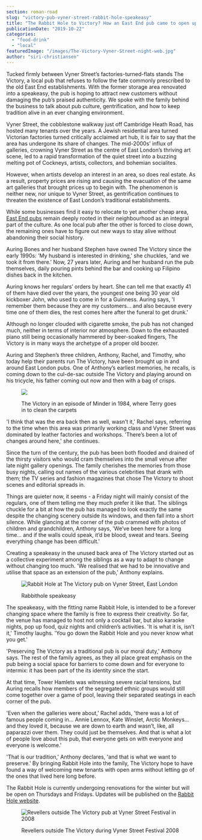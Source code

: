 ```yaml
---
section: roman-road
slug: "victory-pub-vyner-street-rabbit-hole-speakeasy"
title: "The Rabbit Hole to Victory? How an East End pub came to open up a speakeasy"
publicationDate: "2019-10-22"
categories: 
  - "food-drink"
  - "local"
featuredImage: "/images/The-Victory-Vyner-Street-night-web.jpg"
author: "siri-christiansen"
---
```


Tucked firmly between Vyner Street’s factories-turned-flats stands The Victory, a local pub that refuses to follow the fate commonly prescribed to the old East End establishments. With the former storage area renovated into a speakeasy, the pub is hoping to attract new customers without damaging the pub’s praised authenticity. We spoke with the family behind the business to talk about pub culture, gentrification, and how to keep tradition alive in an ever changing environment.

Vyner Street, the cobblestone walkway just off Cambridge Heath Road, has hosted many tenants over the years. A Jewish residential area turned Victorian factories turned critically acclaimed art hub, it is fair to say that the area has undergone its share of changes. The mid-2000s' influx of galleries, crowning Vyner Street as the centre of East London’s thriving art scene, led to a rapid transformation of the quiet street into a buzzing melting pot of Cockneys, artists, collectors, and bohemian socialites.

However, when artists develop an interest in an area, so does real estate. As a result, property prices are rising and causing the evacuation of the same art galleries that brought prices up to begin with. The phenomenon is neither new, nor unique to Vyner Street, as gentrification continues to threaten the existence of East London’s traditional establishments.

While some businesses find it easy to relocate to yet another cheap area, [East End pubs](https://romanroadlondon.com/best-local-pubs/) remain deeply rooted in their neighbourhood as an integral part of the culture. As one local pub after the other is forced to close down, the remaining ones have to figure out new ways to stay alive without abandoning their social history.

Auring Bones and her husband Stephen have owned The Victory since the early 1990s: 'My husband is interested in drinking,' she chuckles, 'and we took it from there.' Now, 27 years later, Auring and her husband run the pub themselves, daily pouring pints behind the bar and cooking up Filipino dishes back in the kitchen.

Auring knows her regulars’ orders by heart. She can tell me that exactly 41 of them have died over the years, the youngest one being 30 year old kickboxer John, who used to come in for a Guinness. Auring says, 'I remember them because they are my customers… and also because every time one of them dies, the rest comes here after the funeral to get drunk.'

Although no longer clouded with cigarette smoke, the pub has not changed much, neither in terms of interior nor atmosphere. Down to the exhausted piano still being occasionally hammered by beer-soaked fingers, The Victory is in many ways the archetype of a proper old boozer.

Auring and Stephen’s three children, Anthony, Rachel, and Timothy, who today help their parents run The Victory, have been brought up in and around East London pubs. One of Anthony’s earliest memories, he recalls, is coming down to the cul-de-sac outside The Victory and playing around on his tricycle, his father coming out now and then with a bag of crisps.

<figure>

![](/images/Victory-pub-featured-Minder_HypnotisingRita-1984-300x225.jpg)

<figcaption>

The Victory in an episode of Minder in 1984, where Terry goes in to clean the carpets

</figcaption>

</figure>

'I think that was the era back then as well, wasn’t it,' Rachel says, referring to the time when this area was primarily working class and Vyner Street was dominated by leather factories and workshops. 'There’s been a lot of changes around here,' she continues.

Since the turn of the century, the pub has been both flooded and drained of the thirsty visitors who would cram themselves into the small venue after late night gallery openings. The family cherishes the memories from those busy nights, calling out names of the various celebrities that drank with them; the TV series and fashion magazines that chose The Victory to shoot scenes and editorial spreads in.

Things are quieter now, it seems - a Friday night will mainly consist of the regulars, one of them telling me they much prefer it like that. The siblings chuckle for a bit at how the pub has managed to look exactly the same despite the changing scenery outside its windows, and then fall into a short silence. While glancing at the corner of the pub crammed with photos of children and grandchildren, Anthony says, 'We’ve been here for a long time... and if the walls could speak, it’d be blood, sweat and tears. Seeing everything change has been difficult.'

Creating a speakeasy in the unused back area of The Victory started out as a collective experiment among the siblings as a way to adapt to change without changing too much. 'We realised that we had to be innovative and utilise that space as an extension of the pub,' Anthony explains.

<figure>

![Rabbit Hole at The Victory pub on Vyner Street, East London](/images/Rabbit-Hole-Victory-pub-Vyner-Street-300x450.jpg)

<figcaption>

Rabbithole speakeasy

</figcaption>

</figure>

The speakeasy, with the fitting name Rabbit Hole, is intended to be a forever changing space where the family is free to express their creativity. So far, the venue has managed to host not only a cocktail bar, but also karaoke nights, pop up food, quiz nights and children’s activities. 'It is what it is, isn’t it,' Timothy laughs. 'You go down the Rabbit Hole and you never know what you get.'

'Preserving The Victory as a traditional pub is our moral duty,' Anthony says. The rest of the family agrees, as they all place great emphasis on the pub being a social space for barriers to come down and for everyone to intermix: it has been part of the its identity since the start.

At that time, Tower Hamlets was witnessing severe racial tensions, but Auring recalls how members of the segregated ethnic groups would still come together over a game of pool, leaving their separated seatings in each corner of the pub.

'Even when the galleries were about,' Rachel adds, 'there was a lot of famous people coming in… Annie Lennox, Kate Winslet, Arctic Monkeys… and they loved it, because we are down to earth and wasn’t, like, all paparazzi over them. They could just be themselves. And that is what a lot of people love about this pub, that everyone gets on with everyone and everyone is welcome.'

'That is our tradition,' Anthony declares, 'and that is what we want to preserve.' By bringing Rabbit Hole into the family, The Victory hope to have found a way of welcoming new tenants with open arms without letting go of the ones that lived here long before.

The Rabbit Hole is currently undergoing renovations for the winter but will be open on Thursdays and Fridays. Updates will be published on the [Rabbit Hole website](https://www.therabbithole.uk/).

<figure>

![Revellers outside The Victory pub at Vyner Street Festival in 2008](/images/vyner-street-festival-2008-1024x683.jpg)

<figcaption>

Revellers outside The Victory during Vyner Street Festival 2008

</figcaption>

</figure>
